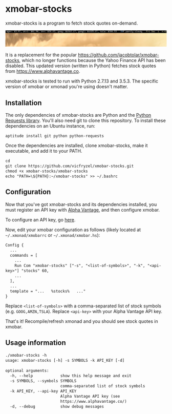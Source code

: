 # xmobar-stocks
xmobar-stocks is a program to fetch stock quotes on-demand.

![Screenshot of xmobar-stocks](screenshot.png)

It is a replacement for the popular https://github.com/jacobtolar/xmobar-stocks,
which no longer functions because the Yahoo Finance API has been disabled. This updated version
(written in Python) fetches stock quotes from https://www.alphavantage.co.

xmobar-stocks is tested to run with Python 2.7.13 and 3.5.3. The specific version of xmobar or xmonad
you're using doesn't matter.

## Installation
The only dependencies of xmobar-stocks are Python and the
[Python Requests library](http://docs.python-requests.org/en/master/). You'll also need git to clone
this repository. To install these dependencies on an Ubuntu instance, run:

    aptitude install git python python-requests
    
Once the dependencies are installed, clone xmobar-stocks, make it executable, and add it to your PATH.

    cd
    git clone https://github.com/vicfryzel/xmobar-stocks.git
    chmod +x xmobar-stocks/xmobar-stocks
    echo "PATH=\${PATH}:~/xmobar-stocks" >> ~/.bashrc
    
## Configuration
Now that you've got xmobar-stocks and its dependencies installed, you must register an API key with
[Alpha Vantage](https://www.alphavantage.co), and then configure xmobar.

To configure an API key, go [here](https://www.alphavantage.co).

Now, edit your xmobar configuration as follows (likely located at `~/.xmonad/xmobarrc` or
`~/.xmonad/xmobar.hs`):

    Config {
      ...
      commands = [
        ...
        Run Com "xmobar-stocks" ["-s", "<list-of-symbols>", "-k", "<api-key>"] "stocks" 60,
        ...
      ],
      ...
      template = "...   %stocks%   ..."
    }

Replace `<list-of-symbols>` with a comma-separated list of stock symbols (e.g. `GOOG,AMZN,TSLA`).
Replace `<api-key>` with your Alpha Vantage API key.

That's it! Recompile/refresh xmonad and you should see stock quotes in xmobar.

## Usage information

    ./xmobar-stocks -h
    usage: xmobar-stocks [-h] -s SYMBOLS -k API_KEY [-d]
    
    optional arguments:
      -h, --help            show this help message and exit
      -s SYMBOLS, --symbols SYMBOLS
                            comma-separated list of stock symbols
      -k API_KEY, --api-key API_KEY
                            Alpha Vantage API key (see
                            https://www.alphavantage.co/)
      -d, --debug           show debug messages
